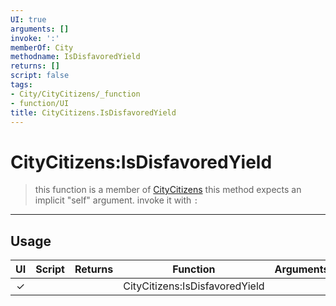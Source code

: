 ```yaml
---
UI: true
arguments: []
invoke: ':'
memberOf: City
methodname: IsDisfavoredYield
returns: []
script: false
tags:
- City/CityCitizens/_function
- function/UI
title: CityCitizens.IsDisfavoredYield
---
```

# CityCitizens:IsDisfavoredYield
> this function is a member of [CityCitizens](civ-6/lua/CityCitizens.md)
> this method expects an implicit "self" argument. invoke it with `:`
-----
## Usage
|  UI | Script | Returns | Function | Arguments |
|:---:|:------:|-------:|:--------:|:---------|
|✓| ||CityCitizens:IsDisfavoredYield||
